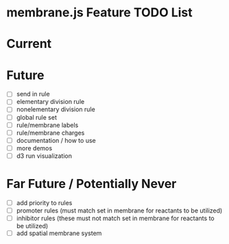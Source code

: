 membrane.js Feature TODO List
======================

# Current

# Future
- [ ] send in rule
- [ ] elementary division rule
- [ ] nonelementary division rule
- [ ] global rule set
- [ ] rule/membrane labels
- [ ] rule/membrane charges
- [ ] documentation / how to use
- [ ] more demos
- [ ] d3 run visualization

# Far Future / Potentially Never
- [ ] add priority to rules
- [ ] promoter rules (must match set in membrane for reactants to be utilized)
- [ ] inhibitor rules (these must not match set in membrane for reactants to be utilized)
- [ ] add spatial membrane system
